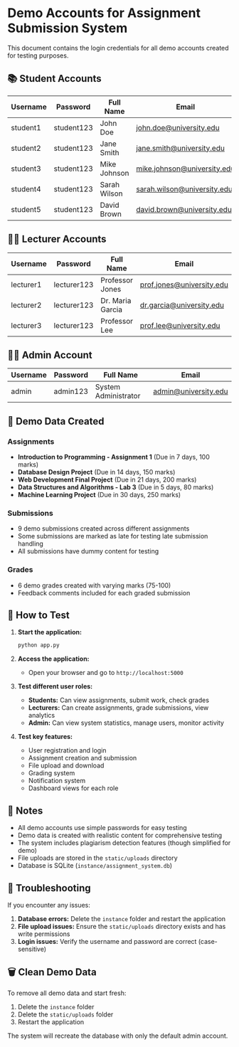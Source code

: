 # Demo Accounts for Assignment Submission System

This document contains the login credentials for all demo accounts created for testing purposes.

## 📚 Student Accounts

| Username | Password | Full Name | Email |
|----------|----------|-----------|-------|
| student1 | student123 | John Doe | john.doe@university.edu |
| student2 | student123 | Jane Smith | jane.smith@university.edu |
| student3 | student123 | Mike Johnson | mike.johnson@university.edu |
| student4 | student123 | Sarah Wilson | sarah.wilson@university.edu |
| student5 | student123 | David Brown | david.brown@university.edu |

## 👨‍🏫 Lecturer Accounts

| Username | Password | Full Name | Email |
|----------|----------|-----------|-------|
| lecturer1 | lecturer123 | Professor Jones | prof.jones@university.edu |
| lecturer2 | lecturer123 | Dr. Maria Garcia | dr.garcia@university.edu |
| lecturer3 | lecturer123 | Professor Lee | prof.lee@university.edu |

## 👨‍💼 Admin Account

| Username | Password | Full Name | Email |
|----------|----------|-----------|-------|
| admin | admin123 | System Administrator | admin@university.edu |

## 🎯 Demo Data Created

### Assignments
- **Introduction to Programming - Assignment 1** (Due in 7 days, 100 marks)
- **Database Design Project** (Due in 14 days, 150 marks)
- **Web Development Final Project** (Due in 21 days, 200 marks)
- **Data Structures and Algorithms - Lab 3** (Due in 5 days, 80 marks)
- **Machine Learning Project** (Due in 30 days, 250 marks)

### Submissions
- 9 demo submissions created across different assignments
- Some submissions are marked as late for testing late submission handling
- All submissions have dummy content for testing

### Grades
- 6 demo grades created with varying marks (75-100)
- Feedback comments included for each graded submission

## 🚀 How to Test

1. **Start the application:**
   ```bash
   python app.py
   ```

2. **Access the application:**
   - Open your browser and go to `http://localhost:5000`

3. **Test different user roles:**
   - **Students:** Can view assignments, submit work, check grades
   - **Lecturers:** Can create assignments, grade submissions, view analytics
   - **Admin:** Can view system statistics, manage users, monitor activity

4. **Test key features:**
   - User registration and login
   - Assignment creation and submission
   - File upload and download
   - Grading system
   - Notification system
   - Dashboard views for each role

## 📝 Notes

- All demo accounts use simple passwords for easy testing
- Demo data is created with realistic content for comprehensive testing
- The system includes plagiarism detection features (though simplified for demo)
- File uploads are stored in the `static/uploads` directory
- Database is SQLite (`instance/assignment_system.db`)

## 🔧 Troubleshooting

If you encounter any issues:

1. **Database errors:** Delete the `instance` folder and restart the application
2. **File upload issues:** Ensure the `static/uploads` directory exists and has write permissions
3. **Login issues:** Verify the username and password are correct (case-sensitive)

## 🗑️ Clean Demo Data

To remove all demo data and start fresh:

1. Delete the `instance` folder
2. Delete the `static/uploads` folder
3. Restart the application

The system will recreate the database with only the default admin account.
